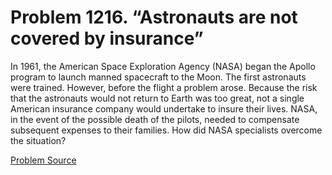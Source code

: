 # Problem 1216. “Astronauts are not covered by insurance”

In 1961, the American Space Exploration Agency (NASA) began the Apollo program to launch manned spacecraft to the Moon. The first astronauts were trained. However, before the flight a problem arose. Because the risk that the astronauts would not return to Earth was too great, not a single American insurance company would undertake to insure their lives. NASA, in the event of the possible death of the pilots, needed to compensate subsequent expenses to their families. How did NASA specialists overcome the situation?

[Problem Source](https://www.trizland.ru/tasks/5667/)